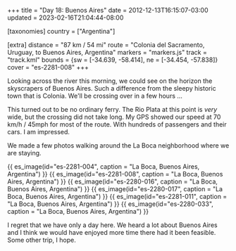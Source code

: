 +++
title = "Day 18: Buenos Aires"
date = 2012-12-13T16:15:07-03:00
updated = 2023-02-16T21:04:44-08:00

[taxonomies]
country = ["Argentina"]

[extra]
distance = "87 km / 54 mi"
route = "Colonia del Sacramento, Uruguay, to Buenos Aires, Argentina"
markers = "markers.js"
track = "track.kml"
bounds = {sw = [-34.639, -58.414], ne = [-34.454, -57.838]}
cover = "es-2281-008"
+++

Looking across the river this morning, we could see on the horizon the skyscrapers of Buenos Aires. Such a difference from the sleepy historic town that is Colonia. We'll be crossing over in a few hours ...

<!-- more -->

This turned out to be no ordinary ferry. The Rio Plata at this point is _very_ wide, but the crossing did not take long. My GPS showed our speed at 70 km/h / 45mph for most of the route. With hundreds of passengers and their cars. I am impressed.

We made a few photos walking around the La Boca neighborhood where we are staying.

{{ es_image(id="es-2281-004", caption = "La Boca, Buenos Aires, Argentina") }}
{{ es_image(id="es-2281-008", caption = "La Boca, Buenos Aires, Argentina") }}
{{ es_image(id="es-2280-016", caption = "La Boca, Buenos Aires, Argentina") }}
{{ es_image(id="es-2280-017", caption = "La Boca, Buenos Aires, Argentina") }}
{{ es_image(id="es-2281-011", caption = "La Boca, Buenos Aires, Argentina") }}
{{ es_image(id="es-2280-033", caption = "La Boca, Buenos Aires, Argentina") }}

I regret that we have only a day here. We heard a lot about Buenos Aires and I think we would have enjoyed more time there had it been feasible. Some other trip, I hope.
